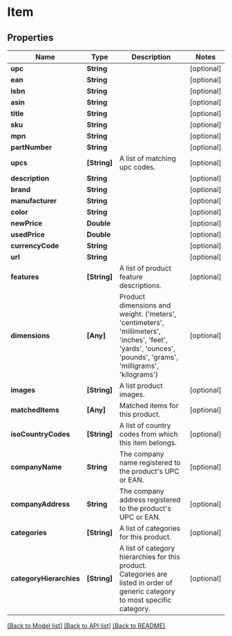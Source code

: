 # Item

## Properties
Name | Type | Description | Notes
------------ | ------------- | ------------- | -------------
**upc** | **String** |  | [optional] 
**ean** | **String** |  | [optional] 
**isbn** | **String** |  | [optional] 
**asin** | **String** |  | [optional] 
**title** | **String** |  | [optional] 
**sku** | **String** |  | [optional] 
**mpn** | **String** |  | [optional] 
**partNumber** | **String** |  | [optional] 
**upcs** | **[String]** | A list of matching upc codes. | [optional] 
**description** | **String** |  | [optional] 
**brand** | **String** |  | [optional] 
**manufacturer** | **String** |  | [optional] 
**color** | **String** |  | [optional] 
**newPrice** | **Double** |  | [optional] 
**usedPrice** | **Double** |  | [optional] 
**currencyCode** | **String** |  | [optional] 
**url** | **String** |  | [optional] 
**features** | **[String]** | A list of product feature descriptions. | [optional] 
**dimensions** | **[Any]** | Product dimensions and weight.  (&#39;meters&#39;, &#39;centimeters&#39;, &#39;millimeters&#39;, &#39;inches&#39;, &#39;feet&#39;, &#39;yards&#39;, &#39;ounces&#39;, &#39;pounds&#39;, &#39;grams&#39;, &#39;milligrams&#39;, &#39;kilograms&#39;) | [optional] 
**images** | **[String]** | A list product images. | [optional] 
**matchedItems** | **[Any]** | Matched items for this product. | [optional] 
**isoCountryCodes** | **[String]** | A list of country codes from which this item belongs. | [optional] 
**companyName** | **String** | The company name registered to the product&#39;s UPC or EAN. | [optional] 
**companyAddress** | **String** | The company address registered to the product&#39;s UPC or EAN. | [optional] 
**categories** | **[String]** | A list of categories for this product. | [optional] 
**categoryHierarchies** | **[String]** | A list of category hierarchies for this product. Categories are listed in order of generic category to most specific category. | [optional] 

[[Back to Model list]](../README.md#documentation-for-models) [[Back to API list]](../README.md#documentation-for-api-endpoints) [[Back to README]](../README.md)


